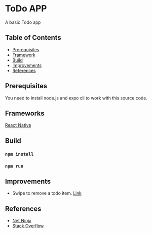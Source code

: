 # ToDo APP

A basic Todo app

## Table of Contents

* [Prerequisites](#prerequisites)
* [Framework](#prerequisites)
* [Build](#build)
* [Improvements](#libraries)
* [References](#reference)

## Prerequisites

You need to install node.js and expo cli to work with this source code.

## Frameworks

[React Native](https://reactnative.dev/)

## Build
### `npm install`
### `npm run`

## Improvements

 * Swipe to remove a todo item. [Link](https://github.com/glepur/react-native-swipe-gestures)
 
## References
 
 * [Net Ninja](https://www.thenetninja.co.uk/)
 * [Stack Overflow](https://stackoverflow.com/questions/45854450/detect-swipe-left-in-react-native)
